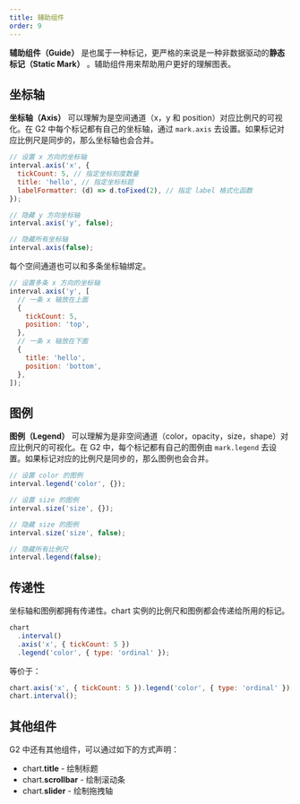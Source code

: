 ```yaml
---
title: 辅助组件
order: 9
---
```


**辅助组件（Guide）** 是也属于一种标记，更严格的来说是一种非数据驱动的**静态标记（Static Mark）** 。辅助组件用来帮助用户更好的理解图表。

## 坐标轴

**坐标轴（Axis）** 可以理解为是空间通道（x，y 和 position）对应比例尺的可视化。在 G2 中每个标记都有自己的坐标轴，通过 `mark.axis` 去设置。如果标记对应比例尺是同步的，那么坐标轴也会合并。

```js
// 设置 x 方向的坐标轴
interval.axis('x', {
  tickCount: 5, // 指定坐标刻度数量
  title: 'hello', // 指定坐标标题
  labelFormatter: (d) => d.toFixed(2), // 指定 label 格式化函数
});

// 隐藏 y 方向坐标轴
interval.axis('y', false);

// 隐藏所有坐标轴
interval.axis(false);
```

每个空间通道也可以和多条坐标轴绑定。

```js
// 设置多条 x 方向的坐标轴
interval.axis('y', [
  // 一条 x 轴放在上面
  {
    tickCount: 5,
    position: 'top',
  },
  // 一条 x 轴放在下面
  {
    title: 'hello',
    position: 'bottom',
  },
]);
```

## 图例

**图例（Legend）** 可以理解为是非空间通道（color，opacity，size，shape）对应比例尺的可视化。在 G2 中，每个标记都有自己的图例由 `mark.legend` 去设置。如果标记对应的比例尺是同步的，那么图例也会合并。

```js
// 设置 color 的图例
interval.legend('color', {});

// 设置 size 的图例
interval.size('size', {});

// 隐藏 size 的图例
interval.size('size', false);

// 隐藏所有比例尺
interval.legend(false);
```

## 传递性

坐标轴和图例都拥有传递性。chart 实例的比例尺和图例都会传递给所用的标记。

```js
chart
  .interval()
  .axis('x', { tickCount: 5 })
  .legend('color', { type: 'ordinal' });
```

等价于：

```js
chart.axis('x', { tickCount: 5 }).legend('color', { type: 'ordinal' });
chart.interval();
```

## 其他组件

G2 中还有其他组件，可以通过如下的方式声明：

- chart.**title** - 绘制标题
- chart.**scrollbar** - 绘制滚动条
- chart.**slider** - 绘制拖拽轴

